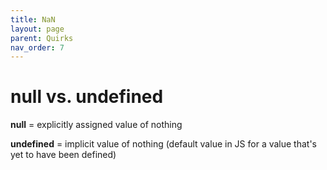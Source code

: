 ```yaml
---
title: NaN
layout: page
parent: Quirks
nav_order: 7
---
```


# null vs. undefined

**null** = explicitly assigned value of nothing

**undefined** = implicit value of nothing (default value in JS for a value that's yet to have been defined)
